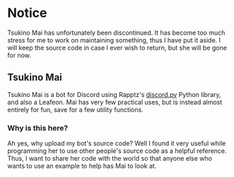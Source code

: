 # Notice
Tsukino Mai has unfortunately been discontinued. It has become too much stress for me to work on maintaining something, thus I have put it aside. I will keep the source code in case I ever wish to return, but she will be gone for now.

## Tsukino Mai
Tsukino Mai is a bot for Discord using Rapptz's [discord.py](https://github.com/Rapptz/discord.py) Python library, and also a Leafeon.
Mai has very few practical uses, but is instead almost entirely for fun, save for a few utility functions.

### Why is this here?
Ah yes, why upload my bot's source code? Well I found it very useful while programming her to use other people's source code as a helpful reference. Thus, I want to share her code with the world so that anyone else who wants to use an example to help has Mai to look at.